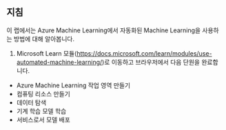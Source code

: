 ﻿---
lab:
    title: 'Azure Machine Learning의 자동화된 Machine Learning 사용'
---

## 지침
이 랩에서는 Azure Machine Learning에서 자동화된 Machine Learning을 사용하는 방법에 대해 알아봅니다.

1.	Microsoft Learn 모듈(https://docs.microsoft.com/learn/modules/use-automated-machine-learning/)로 이동하고 브라우저에서 다음 단원을 완료합니다. 

- Azure Machine Learning 작업 영역 만들기
- 컴퓨팅 리소스 만들기
- 데이터 탐색 
- 기계 학습 모델 학습 
- 서비스로서 모델 배포 


